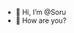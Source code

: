 - 👋 Hi, I’m @Soru
- 👀 How are you?


<!---
Soruuuu/Soruuuu is a ✨ special ✨ repository because its `README.md` (11) appears on your GitHub profile.
You can click the Preview link to take a look at your changes.
--->
